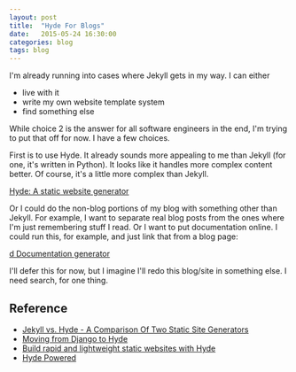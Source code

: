 ```yaml
---
layout: post
title:  "Hyde For Blogs"
date:   2015-05-24 16:30:00
categories: blog
tags: blog
---
```


I'm already running into cases where Jekyll gets in my way. I can either

* live with it
* write my own website template system
* find something else

While choice 2 is the answer for all software engineers in the end, I'm
trying to put that off for now. I have a few choices.

First is to use Hyde. It already sounds more appealing to me than Jekyll
(for one, it's written in Python). It looks like it handles more complex
content better. Of course, it's a little more complex than Jekyll.

[Hyde: A static website generator](http://hyde.github.io)

Or I could do the non-blog portions of my blog with something other than
Jekyll. For example, I want to separate real blog posts from the ones where
I'm just remembering stuff I read. Or I want to put documentation online.
I could run this, for example, and just link that from a blog page:

[d Documentation generator](http://stevelosh.com/projects/d/)

I'll defer this for now, but I imagine I'll redo this blog/site in something
else. I need search, for one thing.

## Reference

* [Jekyll vs. Hyde - A Comparison Of Two Static Site Generators](http://philipm.at/2011/jekyll_vs_hyde.html)
* [Moving from Django to Hyde](http://stevelosh.com/blog/2010/01/moving-from-django-to-hyde/)
* [Build rapid and lightweight static websites with Hyde](http://www.ibm.com/developerworks/library/wa-hyde/)
* [Hyde Powered](https://github.com/hyde/hyde/wiki/Hyde-Powered)
